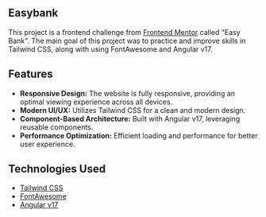 ## Easybank

This project is a frontend challenge from [Frontend Mentor](https://www.frontendmentor.io/) called "Easy Bank". The main goal of this project was to practice and improve skills in Tailwind CSS, along with using FontAwesome and Angular v17.

## Features

- **Responsive Design:** The website is fully responsive, providing an optimal viewing experience across all devices.
- **Modern UI/UX:** Utilizes Tailwind CSS for a clean and modern design.
- **Component-Based Architecture:** Built with Angular v17, leveraging reusable components.
- **Performance Optimization:** Efficient loading and performance for better user experience.

## Technologies Used

- [Tailwind CSS](https://tailwindcss.com/)
- [FontAwesome](https://fontawesome.com/)
- [Angular v17](https://angular.io/)
